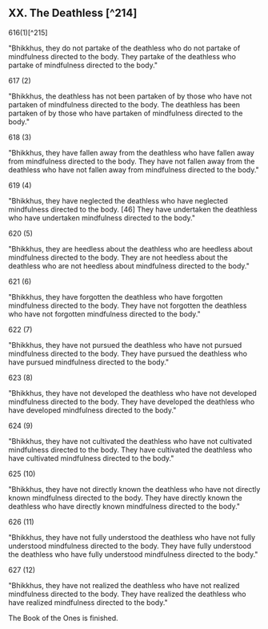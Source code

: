 ## XX. The Deathless [^214]

616(1)[^215]

"Bhikkhus, they do not partake of the deathless who do not partake of mindfulness directed to the body. They partake of the deathless who partake of mindfulness directed to the body."

617 (2)

"Bhikkhus, the deathless has not been partaken of by those who have not partaken of mindfulness directed to the body. The deathless has been partaken of by those who have partaken of mindfulness directed to the body."

618 (3)

"Bhikkhus, they have fallen away from the deathless who have fallen away from mindfulness directed to the body. They have not fallen away from the deathless who have not fallen away from mindfulness directed to the body."

619 (4)

"Bhikkhus, they have neglected the deathless who have neglected mindfulness directed to the body. [46] They have undertaken the deathless who have undertaken mindfulness directed to the body."

620 (5)

"Bhikkhus, they are heedless about the deathless who are heedless about mindfulness directed to the body. They are not heedless about the deathless who are not heedless about mindfulness directed to the body."

621 (6)

"Bhikkhus, they have forgotten the deathless who have forgotten mindfulness directed to the body. They have not forgotten the deathless who have not forgotten mindfulness directed to the body."

622 (7)

"Bhikkhus, they have not pursued the deathless who have not pursued mindfulness directed to the body. They have pursued the deathless who have pursued mindfulness directed to the body."

623 (8)

"Bhikkhus, they have not developed the deathless who have not developed mindfulness directed to the body. They have developed the deathless who have developed mindfulness directed to the body."

624 (9)

"Bhikkhus, they have not cultivated the deathless who have not cultivated mindfulness directed to the body. They have cultivated the deathless who have cultivated mindfulness directed to the body."

625 (10)

"Bhikkhus, they have not directly known the deathless who have not directly known mindfulness directed to the body. They have directly known the deathless who have directly known mindfulness directed to the body."

626 (11)

"Bhikkhus, they have not fully understood the deathless who have not fully understood mindfulness directed to the body. They have fully understood the deathless who have fully understood mindfulness directed to the body."

627 (12)

"Bhikkhus, they have not realized the deathless who have not realized mindfulness directed to the body. They have realized
the deathless who have realized mindfulness directed to the body."

The Book of the Ones is finished.


